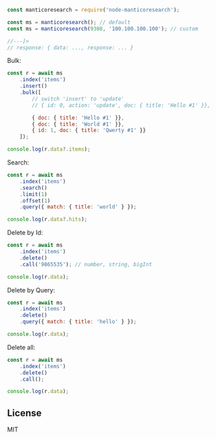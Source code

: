 ```javascript
const manticoresearch = require('node-manticoresearch');

const ms = manticoresearch(); // default
const ms = manticoresearch(9308, '100.100.100.100'); // custom

//---]>
// response: { data: ..., response: ... }
```

Bulk:
```javascript
const r = await ms
    .index('items')
    .insert()
    .bulk([
        // switch 'insert' to 'update'
        // { id: 0, action: 'update', doc: { title: 'Hello #1' }},

        { doc: { title: 'Hello #1' }},
        { doc: { title: 'World #1' }},
        { id: 1, doc: { title: 'Qwerty #1' }}
    ]);

console.log(r.data?.items);
```

Search:
```javascript
const r = await ms
    .index('items')
    .search()
    .limit(1)
    .offset(1)
    .query({ match: { title: 'world' } });

console.log(r.data?.hits);
```

Delete by Id:
```javascript
const r = await ms
    .index('items')
    .delete()
    .call('9865535'); // number, string, bigInt

console.log(r.data);
```

Delete by Query:
```javascript
const r = await ms
    .index('items')
    .delete()
    .query({ match: { title: 'hello' } });

console.log(r.data);
```

Delete all:
```javascript
const r = await ms
    .index('items')
    .delete()
    .call();

console.log(r.data);
```


## License

MIT
